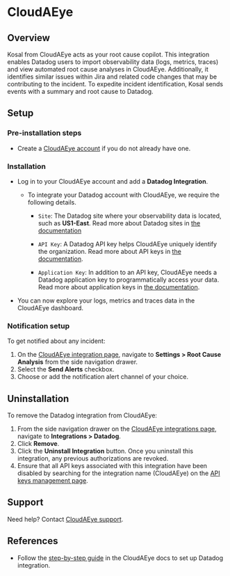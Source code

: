 # CloudAEye

## Overview

Kosal from CloudAEye acts as your root cause copilot. This integration enables Datadog users to import observability data (logs, metrics, traces) and view automated root cause analyses in CloudAEye. Additionally, it identifies similar issues within Jira and related code changes that may be contributing to the incident. To expedite incident identification, Kosal sends events with a summary and root cause to Datadog.

## Setup

### Pre-installation steps

- Create a [CloudAEye account](https://docs.cloudaeye.com/user-guide/tasks/register.html) if you do not already have one. 


### Installation

- Log in to your CloudAEye account and add a **Datadog Integration**. 
  - To integrate your Datadog account with CloudAEye, we require the following details.

    - `Site`: The Datadog site where your observability data is located, such as **US1-East**. Read more about Datadog sites in [the documentation](https://docs.datadoghq.com/getting_started/site/#access-the-datadog-site)

    - `API Key`: A Datadog API key helps CloudAEye uniquely identify the organization. Read more about API keys in [the documentation](https://docs.datadoghq.com/account_management/api-app-keys/).

    - `Application Key`: In addition to an API key, CloudAEye needs a Datadog application key to programmatically access your data. Read more about application keys in [the documentation](https://docs.datadoghq.com/account_management/api-app-keys/).


- You can now explore your logs, metrics and traces data in the CloudAEye dashboard.

### Notification setup

To get notified about any incident:
1. On the [CloudAEye integration page][1], navigate to **Settings > Root Cause Analysis** from the side navigation drawer. 
2. Select the **Send Alerts** checkbox.
3. Choose or add the notification alert channel of your choice.


## Uninstallation

To remove the Datadog integration from CloudAEye:
1. From the side navigation drawer on the [CloudAEye integrations page][1], navigate to **Integrations > Datadog**.
2. Click **Remove**.
3. Click the **Uninstall Integration** button. Once you uninstall this integration, any previous authorizations are revoked.
4. Ensure that all API keys associated with this integration have been disabled by searching for the integration name (CloudAEye) on the [API keys management page][3].



## Support

Need help? Contact [CloudAEye support](mailto:support@cloudaeye.com).


## References

- Follow the [step-by-step guide](https://docs.cloudaeye.com/user-guide/integrations/datadog.html) in the CloudAEye docs to set up Datadog integration. 


[1]: https://console.cloudaeye.com/integrations/datadog
[2]: /organization-settings/oauth-applications
[3]: /organization-settings/api-keys?filter=CloudAEye
